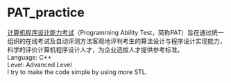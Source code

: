 # PAT_practice
 [计算机程序设计能力考试](https://www.patest.cn)（Programming Ability Test，简称PAT）旨在通过统一组织的在线考试及自动评测方法客观地评判考生的算法设计与程序设计实现能力，科学的评价计算机程序设计人才，为企业选拔人才提供参考标准。  
Language: C++  
Level: Advanced Level  
I try to make the code simple by using more STL.
